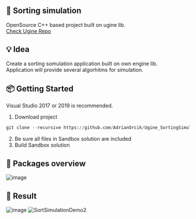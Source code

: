 :pencil: Sorting simulation 
---------
OpenSource C++ based project built on ugine lib. <br> 
[Check Ugine Repo](https://github.com/AdrianOrcik/ugine)

:bulb: Idea
---------
Create a sorting somulation application built on own engine lib. <br>
Application will provide several algorhitms for simulation.

:package: Getting Started
---------
Visual Studio 2017 or 2019 is recommended. <br>
1. Download project
```python
git clone --recursive https://github.com/AdrianOrcik/Ugine_SortingSimulation
```
2. Be sure all files in Sandbox solution are included
3. Build Sandbox solution

:pushpin: Packages overview
---------
![image](https://user-images.githubusercontent.com/14979589/83035557-48546e80-a042-11ea-9e25-58507964905e.png)

:tada: Result
---------
![image](https://user-images.githubusercontent.com/14979589/83034468-f6f7af80-a040-11ea-8320-34ff8c8ffaf5.png)
![SortSimulationDemo2](https://user-images.githubusercontent.com/14979589/83034847-61105480-a041-11ea-810c-f1573d1f4fc2.gif)
